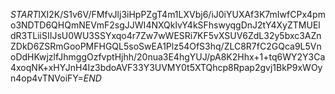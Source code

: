 $START$lXI2K/S1v6V/FMfvJlj3iHpPZgT4m1LXVbj6/iJ0iYUXAf3K7mIwfCPx4pmo3NDTD6QHQmNEVmF2sgJJWI4NXQklvY4kSFhswyqgDnJ2tY4XyZTMUEldR3TLiiSIIJsU0WU3SSYxqo4r7Zw7wWESRi7KF5vXSUV6ZdL32y5bxc3AZnZDkD6ZSRmGooPMFHGQL5soSwEA1Plz54OfS3hq/ZLC8R7fC2GQca9L5VnoDdHKwjzlfJhmggOzfvptHjhh/20nua3E4hgYUJ/pA8K2Hhx+1+tq6WY2Y3Ca4xoqNK+xHYJnH4Iz3bdoAVF33Y3UVMY0t5XTQhcp8Rpap2gvj1BkP9xWOyn4op4vTNVoiFY=$END$
